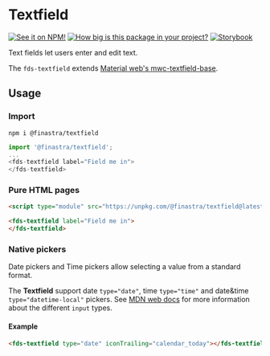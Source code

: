 # Textfield

[![See it on NPM!](https://img.shields.io/npm/v/@finastra/textfield?style=for-the-badge)](https://www.npmjs.com/package/@finastra/textfield)
[![How big is this package in your project?](https://img.shields.io/bundlephobia/minzip/@finastra/textfield?style=for-the-badge)](https://bundlephobia.com/result?p=@finastra/textfield')
[![Storybook](https://shields.io/badge/-Play%20with%20this%20web%20component-2a0481?logo=storybook&style=for-the-badge)](https://finastra.github.io/finastra-design-system/?path=/story/forms-textfield--default)

Text fields let users enter and edit text.

The `fds-textfield`  extends [Material web's mwc-textfield-base](https://github.com/material-components/material-web/tree/master/packages/textfield).

## Usage

### Import

```
npm i @finastra/textfield
```

```ts
import '@finastra/textfield';
...
<fds-textfield label="Field me in">
</fds-textfield>
```

### Pure HTML pages

```html
<script type="module" src="https://unpkg.com/@finastra/textfield@latest/dist/src/textfield.js?module"></script>

<fds-textfield label="Field me in">
</fds-textfield>
```

### Native pickers

Date pickers and Time pickers allow selecting a value from a standard format.

The **Textfield** support date `type="date"`, time `type="time"` and date&time `type="datetime-local"` pickers. See [MDN web docs](https://developer.mozilla.org/en-US/docs/Web/HTML/Element/input/date) for more information about the different `input` types.

#### Example

```html
<fds-textfield type="date" iconTrailing="calendar_today"></fds-textfield>
```

